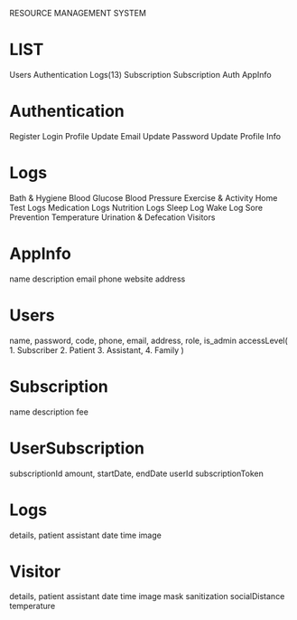 RESOURCE MANAGEMENT SYSTEM

# LIST
Users
Authentication
Logs(13)
Subscription
Subscription Auth
AppInfo

# Authentication
Register
Login
Profile
Update Email
Update Password
Update Profile Info

# Logs
Bath & Hygiene
Blood Glucose
Blood Pressure
Exercise & Activity
Home Test Logs
Medication Logs
Nutrition Logs
Sleep Log
Wake Log
Sore Prevention
Temperature
Urination & Defecation
Visitors

# AppInfo
name
description
email
phone
website
address

# Users
name,
password,
code, 
phone, 
email, 
address, 
role, 
is_admin
accessLevel(
    1. Subscriber
    2. Patient
    3. Assistant,
    4. Family 
)

# Subscription
name
description
fee

# UserSubscription
subscriptionId
amount,
startDate,
endDate
userId
subscriptionToken

# Logs
details,
patient
assistant
date 
time
image

# Visitor
details,
patient
assistant
date 
time
image
mask
sanitization
socialDistance
temperature
